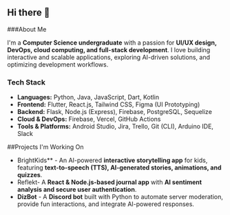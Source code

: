## Hi there 👋

###About Me

I'm a **Computer Science undergraduate** with a passion for **UI/UX design, DevOps, cloud computing, and full-stack development**. I love building interactive and scalable applications, exploring AI-driven solutions, and optimizing development workflows.

### Tech Stack
- **Languages:** Python, Java, JavaScript, Dart, Kotlin
- **Frontend:** Flutter, React.js, Tailwind CSS, Figma (UI Prototyping)
- **Backend:** Flask, Node.js (Express), Firebase, PostgreSQL, Sequelize
- **Cloud & DevOps:** Firebase, Vercel, GitHub Actions
- **Tools & Platforms:** Android Studio, Jira, Trello, Git (CLI), Arduino IDE, Slack

##Projects I'm Working On
- BrightKids**  - An AI-powered **interactive storytelling app** for kids, featuring **text-to-speech (TTS), AI-generated stories, animations, and quizzes**.
- Reflekt- A **React & Node.js-based journal app** with **AI sentiment analysis and secure user authentication**.
- **DizBot**  - A **Discord bot** built with Python to automate server moderation, provide fun interactions, and integrate AI-powered responses.


<!--
**hasandiii612/hasandiii612** is a ✨ _special_ ✨ repository because its `README.md` (this file) appears on your GitHub profile.

Here are some ideas to get you started:

- 🔭 I’m currently working on ...
- 🌱 I’m currently learning ...
- 👯 I’m looking to collaborate on ...
- 🤔 I’m looking for help with ...
- 💬 Ask me about ...
- 📫 How to reach me: ...
- 😄 Pronouns: ...
- ⚡ Fun fact: ...
-->
